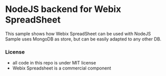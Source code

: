 NodeJS backend for Webix SpreadSheet
=====================================

This sample shows how Webix SpreadSheet can be used with NodeJS   
Sample uses MongoDB as store, but can be easily adapted to any other DB.

### License

- all code in this repo is under MIT license
- Webix Spreadsheet is a commercial component
